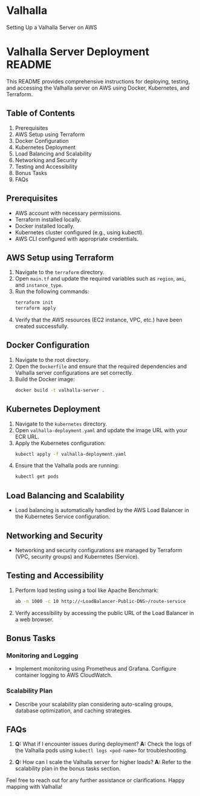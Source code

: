# Valhalla
Setting Up a Valhalla Server on AWS


# Valhalla Server Deployment README

This README provides comprehensive instructions for deploying, testing, and accessing the Valhalla server on AWS using Docker, Kubernetes, and Terraform.

## Table of Contents
1. Prerequisites
2. AWS Setup using Terraform
3. Docker Configuration
4. Kubernetes Deployment
5. Load Balancing and Scalability
6. Networking and Security
7. Testing and Accessibility
8. Bonus Tasks
9. FAQs

## Prerequisites
- AWS account with necessary permissions.
- Terraform installed locally.
- Docker installed locally.
- Kubernetes cluster configured (e.g., using kubectl).
- AWS CLI configured with appropriate credentials.

## AWS Setup using Terraform
1. Navigate to the `terraform` directory.
2. Open `main.tf` and update the required variables such as `region`, `ami`, and `instance_type`.
3. Run the following commands:
   ```bash
   terraform init
   terraform apply
   ```
4. Verify that the AWS resources (EC2 instance, VPC, etc.) have been created successfully.

## Docker Configuration
1. Navigate to the root directory.
2. Open the `Dockerfile` and ensure that the required dependencies and Valhalla server configurations are set correctly.
3. Build the Docker image:
   ```bash
   docker build -t valhalla-server .
   ```

## Kubernetes Deployment
1. Navigate to the `kubernetes` directory.
2. Open `valhalla-deployment.yaml` and update the image URL with your ECR URL.
3. Apply the Kubernetes configuration:
   ```bash
   kubectl apply -f valhalla-deployment.yaml
   ```
4. Ensure that the Valhalla pods are running:
   ```bash
   kubectl get pods
   ```

## Load Balancing and Scalability
- Load balancing is automatically handled by the AWS Load Balancer in the Kubernetes Service configuration.

## Networking and Security
- Networking and security configurations are managed by Terraform (VPC, security groups) and Kubernetes (Service).

## Testing and Accessibility
1. Perform load testing using a tool like Apache Benchmark:
   ```bash
   ab -n 1000 -c 10 http://<LoadBalancer-Public-DNS>/route-service
   ```
2. Verify accessibility by accessing the public URL of the Load Balancer in a web browser.

## Bonus Tasks
### Monitoring and Logging
- Implement monitoring using Prometheus and Grafana. Configure container logging to AWS CloudWatch.

### Scalability Plan
- Describe your scalability plan considering auto-scaling groups, database optimization, and caching strategies.

## FAQs
1. **Q:** What if I encounter issues during deployment?
   **A:** Check the logs of the Valhalla pods using `kubectl logs <pod-name>` for troubleshooting.

2. **Q:** How can I scale the Valhalla server for higher loads?
   **A:** Refer to the scalability plan in the bonus tasks section.

Feel free to reach out for any further assistance or clarifications. Happy mapping with Valhalla!
